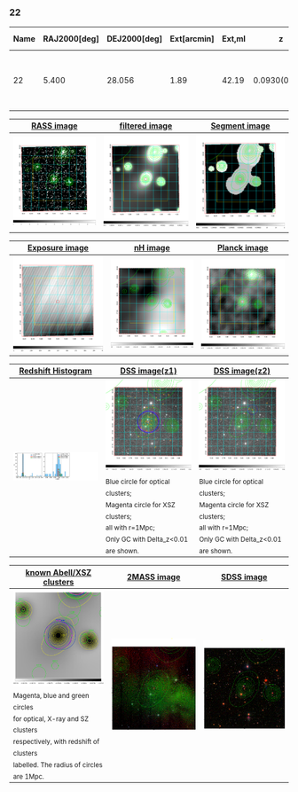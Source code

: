 <div STYLE="page-break-after: always;"></div>

### 22

|Name|RAJ2000[deg]|DEJ2000[deg] |Ext[arcmin]| Ext,ml | z | z_src| C|GC(XSZ,Delta_z<0.01)| GC(OPT,Delta_z<0.01)|GC| R_sig[arcmin] | R500[arcmin] | R500[Mpc]| CRsig[c/s] | CR500[c/s] |L500[1E44 erg/s]|F500[1E-12 erg/s/cm^2]| M500[1E14 Msun]|Tx[keV]|Cnt_sig|Beta|Rc[arcmin]|Comment|Alias|
|---|---|---|---|---|---|------|---|--------|---------|----------|---|---|---|---|---|---|---|---|---|---|---|---|---|---|
|22| 5.400| 28.056| 1.89| 42.19| 0.0930(0.005)| z1, z_xsz| B| F20, MCXC, PSZ2, SPI, Tar| N, RM, W| F20, MCXC, N, PSZ2, SPI, Tar, W| 15.138| 8.904| 0.924| 0.277(0.042)| 0.259(0.039)| 1.045(0.096)| 4.813(0.442)| 2.45(0.11)| 3.83(0.11)| 116.1| 0.589(-0.059+0.099)| 2.075(-0.581+0.822)| -| k193|

|[RASS image](../image/22/22_img.pdf)|[filtered image](../image/22/22_fil.pdf)|[Segment image](../image/22/22_seg.pdf)|
|-------------------|--------------------|-------------------|
| <img src="../image/22/22_img.png" width="300">  | <img src="../image/22/22_fil.png" width="300">   | <img src="../image/22/22_seg.png" width="300">  |

|[Exposure image](../image/22/22_mex.pdf)| [nH image](../image/22/22_nh.pdf)| [Planck image](../image/22/22_p.pdf)|
|-------------------|--------------------|-------------------|
|<img src="../image/22/22_mex.png" width="300">   | <img src="../image/22/22_nh.png" width="300">    | <img src="../image/22/22_p.png" width="300"> |

|[Redshift Histogram](../image/22/22_zg.pdf) | [DSS image(z1)](../image/22/22_dss_z1.pdf)      |  [DSS image(z2)](../image/22/22_dss_z2.pdf)    |
|-------------------|--------------------|-------------------|
|<img src="../image/22/22_zg.png" width="300"> |<img src="../image/22/22_dss_z1.png" width="300"> <sub><br>Blue circle for optical clusters; <br>Magenta circle for XSZ clusters; <br>all with r=1Mpc; <br>Only GC with Delta_z<0.01 are shown. </sub>| <img src="../image/22/22_dss_z2.png" width="300"><sub><br>Blue circle for optical clusters; <br>Magenta circle for XSZ clusters; <br>all with r=1Mpc; <br>Only GC with Delta_z<0.01 are shown. </sub> |

|[known Abell/XSZ clusters](../image/22/22_gc.pdf) | [2MASS image](../image/22/22_2mass.pdf)      |[SDSS image](../image/22/22_sdss.pdf)   |
|-------------------|-------------------|-------------------|
|<img src=../image/22/22_gc.png width="300"> <br><sub>Magenta, blue and green circles <br>for optical, X-ray and SZ clusters <br>respectively, with redshift of clusters <br>labelled. The radius of circles <br>are 1Mpc.</sub>|<img src="../image/22/22_2mass.png" width="300">  | <img src="../image/22/22_sdss.png" width="300">  |




